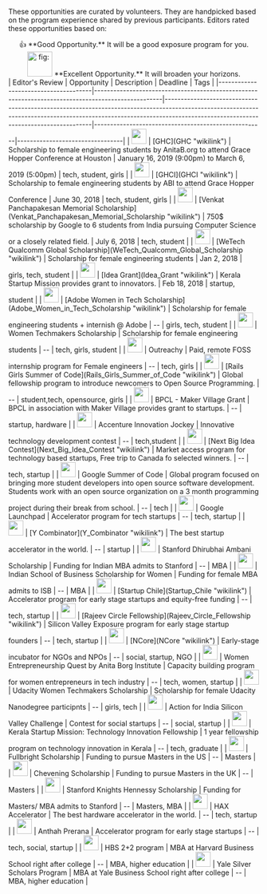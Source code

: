 
These opportunities are curated by volunteers. They are handpicked based on the program experience shared by previous participants. Editors rated these opportunities based on:

<center>
👍 **Good Opportunity.** It will be a good exposure program for you. <img src="awesome.png" title="fig:" width="50" /> **Excellent Opportunity.** It will broaden your horizons.

</center>
| Editor's Review                      | Opportunity                                                                                       | Description                                                                                                                                                                                                       | Deadline                                            | Tags                            |
|--------------------------------------|---------------------------------------------------------------------------------------------------|-------------------------------------------------------------------------------------------------------------------------------------------------------------------------------------------------------------------|-----------------------------------------------------|---------------------------------|
| <img src="awesome.png" width="30" /> | [GHC](GHC "wikilink")                                                                             | Scholarship to female engineering students by AnitaB.org to attend Grace Hopper Conference at Houston                                                                                                             | January 16, 2019 (9:00pm) to March 6, 2019 (5:00pm) | tech, student, girls            |
| <img src="good.png" width="30" />    | [GHCI](GHCI "wikilink")                                                                           | Scholarship to female engineering students by ABI to attend Grace Hopper Conference                                                                                                                               | June 30, 2018                                       | tech, student, girls            |
| <img src="awesome.png" width="30" /> | [Venkat Panchapakesan Memorial Scholarship](Venkat_Panchapakesan_Memorial_Scholarship "wikilink") | 750$ scholarship by Google to 6 students from India pursuing Computer Science or a closely related field.                                                                                                         | July 6, 2018                                        | tech, student                   |
| <img src="awesome.png" width="30" /> | [WeTech Qualcomm Global Scholarship](WeTech_Qualcomm_Global_Scholarship "wikilink")               | Scholarship for female engineering students                                                                                                                                                                       | Jan 2, 2018                                         | girls, tech, student            |
| <img src="awesome.png" width="30" /> | [Idea Grant](Idea_Grant "wikilink")                                                               | Kerala Startup Mission provides grant to innovators.                                                                                                                                                              | Feb 18, 2018                                        | startup, student                |
| <img src="good.png" width="30" />    | [Adobe Women in Tech Scholarship](Adobe_Women_in_Tech_Scholarship "wikilink")                     | Scholarship for female engineering students + internish @ Adobe                                                                                                                                                   | --                                                  | girls, tech, student            |
| <img src="awesome.png" width="30" /> | Women Techmakers Scholarship                                                                      | Scholarship for female engineering students                                                                                                                                                                       | --                                                  | tech, girls, student            |
| <img src="awesome.png" width="30" /> | Outreachy                                                                                         | Paid, remote FOSS internship program for Female engineers                                                                                                                                                         | --                                                  | tech, girls                     |
| <img src="awesome.png" width="30" /> | [Rails Girls Summer of Code](Rails_Girls_Summer_of_Code "wikilink")                               | Global fellowship program to introduce newcomers to Open Source Programming.                                                                                                                                      | --                                                  | student,tech, opensource, girls |
| <img src="awesome.png" width="30" /> | BPCL - Maker Village Grant                                                                        | BPCL in association with Maker Village provides grant to startups.                                                                                                                                                | --                                                  | startup, hardware               |
| <img src="good.png" width="30" />    | Accenture Innovation Jockey                                                                       | Innovative technology development contest                                                                                                                                                                         | --                                                  | tech,student                    |
| <img src="awesome.png" width="30" /> | [Next Big Idea Contest](Next_Big_Idea_Contest "wikilink")                                         | Market access program for technology based startups, Free trip to Canada fo selected winners.                                                                                                                     | --                                                  | tech, startup                   |
| <img src="awesome.png" width="30" /> | Google Summer of Code                                                                             | Global program focused on bringing more student developers into open source software development. Students work with an open source organization on a 3 month programming project during their break from school. | --                                                  | tech                            |
| <img src="awesome.png" width="30" /> | Google Launchpad                                                                                  | Accelerator program for tech startups                                                                                                                                                                             | --                                                  | tech, startup                   |
| <img src="awesome.png" width="30" /> | [Y Combinator](Y_Combinator "wikilink")                                                           | The best startup accelerator in the world.                                                                                                                                                                        | --                                                  | startup                         |
| <img src="awesome.png" width="30" /> | Stanford Dhirubhai Ambani Scholarship                                                             | Funding for Indian MBA admits to Stanford                                                                                                                                                                         | --                                                  | MBA                             |
| <img src="awesome.png" width="30" /> | Indian School of Business Scholarship for Women                                                   | Funding for female MBA admits to ISB                                                                                                                                                                              | --                                                  | MBA                             |
| <img src="awesome.png" width="30" /> | [Startup Chile](Startup_Chile "wikilink")                                                         | Accelerator program for early stage startups and equity-free funding                                                                                                                                              | --                                                  | tech, startup                   |
| <img src="awesome.png" width="30" /> | [Rajeev Circle Fellowship](Rajeev_Circle_Fellowship "wikilink")                                   | Silicon Valley Exposure program for early stage startup founders                                                                                                                                                  | --                                                  | tech, startup                   |
| <img src="good.png" width="30" />    | [NCore](NCore "wikilink")                                                                         | Early-stage incubator for NGOs and NPOs                                                                                                                                                                           | --                                                  | social, startup, NGO            |
| <img src="good.png" width="30" />    | Women Entrepreneurship Quest by Anita Borg Institute                                              | Capacity building program for women entrepreneurs in tech industry                                                                                                                                                | --                                                  | tech, women, startup            |
| <img src="good.png" width="30" />    | Udacity Women Techmakers Scholarship                                                              | Scholarship for female Udacity Nanodegree participnts                                                                                                                                                             | --                                                  | girls, tech                     |
| <img src="good.png" width="30" />    | Action for India Silicon Valley Challenge                                                         | Contest for social startups                                                                                                                                                                                       | --                                                  | social, startup                 |
| <img src="good.png" width="30" />    | Kerala Startup Mission: Technology Innovation Fellowship                                          | 1 year fellowship program on technology innovation in Kerala                                                                                                                                                      | --                                                  | tech, graduate                  |
| <img src="awesome.png" width="30" /> | Fullbright Scholarship                                                                            | Funding to pursue Masters in the US                                                                                                                                                                               | --                                                  | Masters                         |
| <img src="awesome.png" width="30" /> | Chevening Scholarship                                                                             | Funding to pursue Masters in the UK                                                                                                                                                                               | --                                                  | Masters                         |
| <img src="awesome.png" width="30" /> | Stanford Knights Hennessy Scholarship                                                             | Funding for Masters/ MBA admits to Stanford                                                                                                                                                                       | --                                                  | Masters, MBA                    |
| <img src="awesome.png" width="30" /> | HAX Accelerator                                                                                   | The best hardware accelerator in the world.                                                                                                                                                                       | --                                                  | tech, startup                   |
| <img src="good.png" width="30" />    | Anthah Prerana                                                                                    | Accelerator program for early stage startups                                                                                                                                                                      | --                                                  | tech, social, startup           |
| <img src="awesome.png" width="30" /> | HBS 2+2 program                                                                                   | MBA at Harvard Business School right after college                                                                                                                                                                | --                                                  | MBA, higher education           |
| <img src="awesome.png" width="30" /> | Yale Silver Scholars Program                                                                      | MBA at Yale Business School right after college                                                                                                                                                                   | --                                                  | MBA, higher education           |

